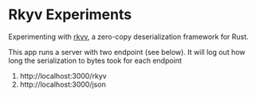 # Rkyv Experiments


Experimenting with [rkyv](https://github.com/rkyv/rkyv), a zero-copy deserialization framework for Rust.


This app runs a server with two endpoint (see below). It will log out how long the serialization to bytes took for each endpoint

1. http://localhost:3000/rkyv
2. http://localhost:3000/json
